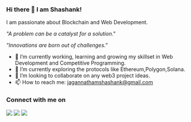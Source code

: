 ### Hi there 👋  I am Shashank!


I am passionate about Blockchain and Web Development.

*"A problem can be a catalyst for a solution."*

*"Innovations are born out of challenges."*

- 🔭 I’m currently working, learning and growing my skillset in Web Development and Competitive Programming.
- 🌱 I’m currently exploring the protocols like Ethereum,Polygon,Solana.
- 👯 I’m looking to collaborate on any web3 project ideas.
- 📫 How to reach me: jagannathamshashank@gmail.com



### Connect with me on

[<img src="https://img.shields.io/badge/twitter-%231DA1F2.svg?&style=for-the-badge&logo=twitter&logoColor=white" target="_blank">](https://twitter.com/Shashanka2a)
[<img src="https://img.shields.io/badge/linkedin-%230077B5.svg?&style=for-the-badge&logo=linkedin&logoColor=white" target="_blank">](https://www.linkedin.com/in/shashank-jagannatham/) 
[<img src = "https://img.shields.io/badge/instagram-%23E4405F.svg?&style=for-the-badge&logo=instagram&logoColor=white" target="_blank">](https://www.instagram.com/shashank.a2a) 
